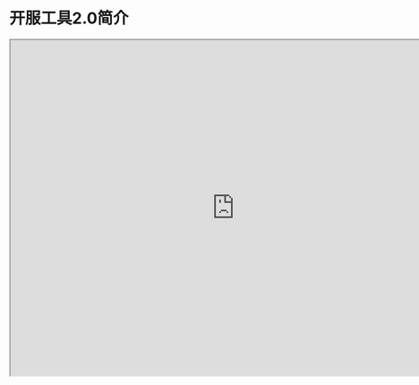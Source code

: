 # 开服工具2.0简介

<iframe src="https://cc.163.com/act/m/daily/iframeplayer/?id=64818855ef3bb6958baf37fc" width="800" height="600" allow="fullscreen"/>

开服工具2.0是基于网络游戏开服工具、Geyser等框架的基础上改进而来的一种开服技术。开发者可以使用此技术，通过Java版Spigot服务端来架设我的世界中国版手机端服务器。

玩家可以利用网络游戏开服工具，制作专用于我的世界中国版手机端的Mod，来代替原来Java服的Forge Mod，实现客户端UI、特效、音效、模型等效果。

## 架构

![](./images/frame.png)

框架图如上图所示，其中Java服部分和传统的Spigot服务器一致，主要包括以下一些服务器：

- Spigot：用来承载玩家游戏
- BC：代理服
- DB：数据库

剩余部分主要分为以下服务器：

- Geyser：协议转换服务器，用来将基岩版协议转换到Java版协议
- master：网络游戏开服工具的master端，主要用于控制整个集群，开发者无需过多关注
- proxy：代理服，用来分发玩家连接，可以理解为基岩版的BC服
- client：中国版基岩版客户端



想要制作开服工具2.0的服务器，至少需要掌握以下开发技术：

- Spigot插件开发
- ModSDK模组制作
- 任意一款数据库的使用


